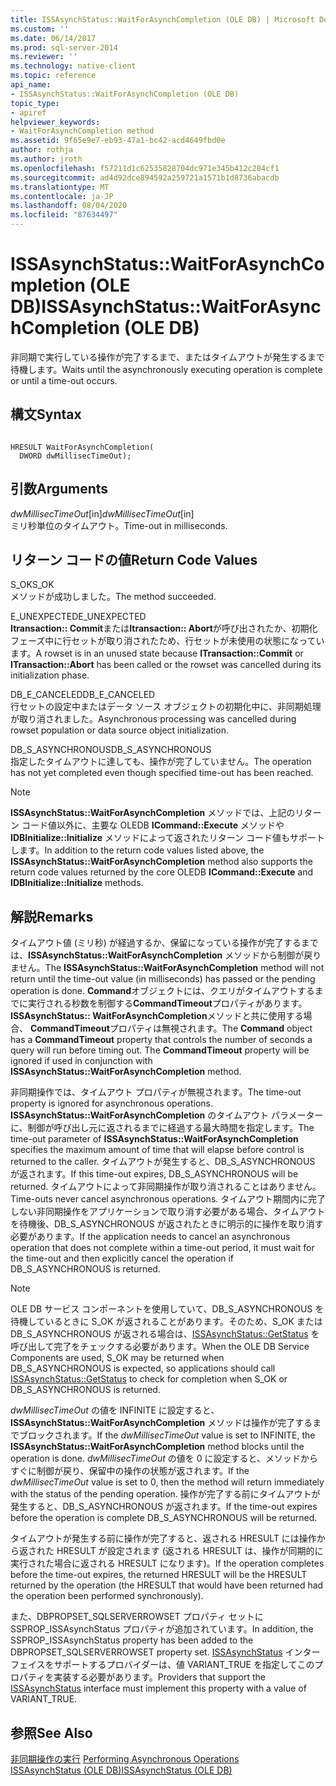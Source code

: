 ```yaml
---
title: ISSAsynchStatus::WaitForAsynchCompletion (OLE DB) | Microsoft Docs
ms.custom: ''
ms.date: 06/14/2017
ms.prod: sql-server-2014
ms.reviewer: ''
ms.technology: native-client
ms.topic: reference
api_name:
- ISSAsynchStatus::WaitForAsynchCompletion (OLE DB)
topic_type:
- apiref
helpviewer_keywords:
- WaitForAsynchCompletion method
ms.assetid: 9f65e9e7-eb93-47a1-bc42-acd4649fbd0e
author: rothja
ms.author: jroth
ms.openlocfilehash: f57211d1c62535828704dc971e345b412c284cf1
ms.sourcegitcommit: ad4d92dce894592a259721a1571b1d8736abacdb
ms.translationtype: MT
ms.contentlocale: ja-JP
ms.lasthandoff: 08/04/2020
ms.locfileid: "87634497"
---
```

# <a name="issasynchstatuswaitforasynchcompletion-ole-db"></a><span data-ttu-id="a3710-102">ISSAsynchStatus::WaitForAsynchCompletion (OLE DB)</span><span class="sxs-lookup"><span data-stu-id="a3710-102">ISSAsynchStatus::WaitForAsynchCompletion (OLE DB)</span></span>
  <span data-ttu-id="a3710-103">非同期で実行している操作が完了するまで、またはタイムアウトが発生するまで待機します。</span><span class="sxs-lookup"><span data-stu-id="a3710-103">Waits until the asynchronously executing operation is complete or until a time-out occurs.</span></span>  
  
## <a name="syntax"></a><span data-ttu-id="a3710-104">構文</span><span class="sxs-lookup"><span data-stu-id="a3710-104">Syntax</span></span>  
  
```  
  
HRESULT WaitForAsynchCompletion(   
  DWORD dwMillisecTimeOut);  
```  
  
## <a name="arguments"></a><span data-ttu-id="a3710-105">引数</span><span class="sxs-lookup"><span data-stu-id="a3710-105">Arguments</span></span>  
 <span data-ttu-id="a3710-106">*dwMillisecTimeOut*[in]</span><span class="sxs-lookup"><span data-stu-id="a3710-106">*dwMillisecTimeOut*[in]</span></span>  
 <span data-ttu-id="a3710-107">ミリ秒単位のタイムアウト。</span><span class="sxs-lookup"><span data-stu-id="a3710-107">Time-out in milliseconds.</span></span>  
  
## <a name="return-code-values"></a><span data-ttu-id="a3710-108">リターン コードの値</span><span class="sxs-lookup"><span data-stu-id="a3710-108">Return Code Values</span></span>  
 <span data-ttu-id="a3710-109">S_OK</span><span class="sxs-lookup"><span data-stu-id="a3710-109">S_OK</span></span>  
 <span data-ttu-id="a3710-110">メソッドが成功しました。</span><span class="sxs-lookup"><span data-stu-id="a3710-110">The method succeeded.</span></span>  
  
 <span data-ttu-id="a3710-111">E_UNEXPECTED</span><span class="sxs-lookup"><span data-stu-id="a3710-111">E_UNEXPECTED</span></span>  
 <span data-ttu-id="a3710-112">**Itransaction:: Commit**または**Itransaction:: Abort**が呼び出されたか、初期化フェーズ中に行セットが取り消されたため、行セットが未使用の状態になっています。</span><span class="sxs-lookup"><span data-stu-id="a3710-112">A rowset is in an unused state because **ITransaction::Commit** or **ITransaction::Abort** has been called or the rowset was cancelled during its initialization phase.</span></span>  
  
 <span data-ttu-id="a3710-113">DB_E_CANCELED</span><span class="sxs-lookup"><span data-stu-id="a3710-113">DB_E_CANCELED</span></span>  
 <span data-ttu-id="a3710-114">行セットの設定中またはデータ ソース オブジェクトの初期化中に、非同期処理が取り消されました。</span><span class="sxs-lookup"><span data-stu-id="a3710-114">Asynchronous processing was cancelled during rowset population or data source object initialization.</span></span>  
  
 <span data-ttu-id="a3710-115">DB_S_ASYNCHRONOUS</span><span class="sxs-lookup"><span data-stu-id="a3710-115">DB_S_ASYNCHRONOUS</span></span>  
 <span data-ttu-id="a3710-116">指定したタイムアウトに達しても、操作が完了していません。</span><span class="sxs-lookup"><span data-stu-id="a3710-116">The operation has not yet completed even though specified time-out has been reached.</span></span>  
  
> [!NOTE]  
>  <span data-ttu-id="a3710-117">**ISSAsynchStatus::WaitForAsynchCompletion** メソッドでは、上記のリターン コード値以外に、主要な OLEDB **ICommand::Execute** メソッドや **IDBInitialize::Initialize** メソッドによって返されたリターン コード値もサポートします。</span><span class="sxs-lookup"><span data-stu-id="a3710-117">In addition to the return code values listed above, the **ISSAsynchStatus::WaitForAsynchCompletion** method also supports the return code values returned by the core OLEDB **ICommand::Execute** and **IDBInitialize::Initialize** methods.</span></span>  
  
## <a name="remarks"></a><span data-ttu-id="a3710-118">解説</span><span class="sxs-lookup"><span data-stu-id="a3710-118">Remarks</span></span>  
 <span data-ttu-id="a3710-119">タイムアウト値 (ミリ秒) が経過するか、保留になっている操作が完了するまでは、**ISSAsynchStatus::WaitForAsynchCompletion** メソッドから制御が戻りません。</span><span class="sxs-lookup"><span data-stu-id="a3710-119">The **ISSAsynchStatus::WaitForAsynchCompletion** method will not return until the time-out value (in milliseconds) has passed or the pending operation is done.</span></span> <span data-ttu-id="a3710-120">**Command**オブジェクトには、クエリがタイムアウトするまでに実行される秒数を制御する**CommandTimeout**プロパティがあります。**ISSAsynchStatus:: WaitForAsynchCompletion**メソッドと共に使用する場合、 **CommandTimeout**プロパティは無視されます。</span><span class="sxs-lookup"><span data-stu-id="a3710-120">The **Command** object has a **CommandTimeout** property that controls the number of seconds a query will run before timing out. The **CommandTimeout** property will be ignored if used in conjunction with **ISSAsynchStatus::WaitForAsynchCompletion** method.</span></span>  
  
 <span data-ttu-id="a3710-121">非同期操作では、タイムアウト プロパティが無視されます。</span><span class="sxs-lookup"><span data-stu-id="a3710-121">The time-out property is ignored for asynchronous operations.</span></span> <span data-ttu-id="a3710-122">**ISSAsynchStatus::WaitForAsynchCompletion** のタイムアウト パラメーターに、制御が呼び出し元に返されるまでに経過する最大時間を指定します。</span><span class="sxs-lookup"><span data-stu-id="a3710-122">The time-out parameter of **ISSAsynchStatus::WaitForAsynchCompletion** specifies the maximum amount of time that will elapse before control is returned to the caller.</span></span> <span data-ttu-id="a3710-123">タイムアウトが発生すると、DB_S_ASYNCHRONOUS が返されます。</span><span class="sxs-lookup"><span data-stu-id="a3710-123">If this time-out expires, DB_S_ASYNCHRONOUS will be returned.</span></span> <span data-ttu-id="a3710-124">タイムアウトによって非同期操作が取り消されることはありません。</span><span class="sxs-lookup"><span data-stu-id="a3710-124">Time-outs never cancel asynchronous operations.</span></span> <span data-ttu-id="a3710-125">タイムアウト期間内に完了しない非同期操作をアプリケーションで取り消す必要がある場合、タイムアウトを待機後、DB_S_ASYNCHRONOUS が返されたときに明示的に操作を取り消す必要があります。</span><span class="sxs-lookup"><span data-stu-id="a3710-125">If the application needs to cancel an asynchronous operation that does not complete within a time-out period, it must wait for the time-out and then explicitly cancel the operation if DB_S_ASYNCHRONOUS is returned.</span></span>  
  
> [!NOTE]  
>  <span data-ttu-id="a3710-126">OLE DB サービス コンポーネントを使用していて、DB_S_ASYNCHRONOUS を待機しているときに S_OK が返されることがあります。そのため、S_OK または DB_S_ASYNCHRONOUS が返される場合は、[ISSAsynchStatus::GetStatus](issasynchstatus-getstatus-ole-db.md) を呼び出して完了をチェックする必要があります。</span><span class="sxs-lookup"><span data-stu-id="a3710-126">When the OLE DB Service Components are used, S_OK may be returned when DB_S_ASYNCHRONOUS is expected, so applications should call [ISSAsynchStatus::GetStatus](issasynchstatus-getstatus-ole-db.md) to check for completion when S_OK or DB_S_ASYNCHRONOUS is returned.</span></span>  
  
 <span data-ttu-id="a3710-127">*dwMillisecTimeOut* の値を INFINITE に設定すると、**ISSAsynchStatus::WaitForAsynchCompletion** メソッドは操作が完了するまでブロックされます。</span><span class="sxs-lookup"><span data-stu-id="a3710-127">If the *dwMillisecTimeOut* value is set to INFINITE, the **ISSAsynchStatus::WaitForAsynchCompletion** method blocks until the operation is done.</span></span> <span data-ttu-id="a3710-128">*dwMillisecTimeOut* の値を 0 に設定すると、メソッドからすぐに制御が戻り、保留中の操作の状態が返されます。</span><span class="sxs-lookup"><span data-stu-id="a3710-128">If the *dwMillisecTimeOut* value is set to 0, then the method will return immediately with the status of the pending operation.</span></span> <span data-ttu-id="a3710-129">操作が完了する前にタイムアウトが発生すると、DB_S_ASYNCHRONOUS が返されます。</span><span class="sxs-lookup"><span data-stu-id="a3710-129">If the time-out expires before the operation is complete DB_S_ASYNCHRONOUS will be returned.</span></span>  
  
 <span data-ttu-id="a3710-130">タイムアウトが発生する前に操作が完了すると、返される HRESULT には操作から返された HRESULT が設定されます (返される HRESULT は、操作が同期的に実行された場合に返される HRESULT になります)。</span><span class="sxs-lookup"><span data-stu-id="a3710-130">If the operation completes before the time-out expires, the returned HRESULT will be the HRESULT returned by the operation (the HRESULT that would have been returned had the operation been performed synchronously).</span></span>  
  
 <span data-ttu-id="a3710-131">また、DBPROPSET_SQLSERVERROWSET プロパティ セットに SSPROP_ISSAsynchStatus プロパティが追加されています。</span><span class="sxs-lookup"><span data-stu-id="a3710-131">In addition, the SSPROP_ISSAsynchStatus property has been added to the DBPROPSET_SQLSERVERROWSET property set.</span></span> <span data-ttu-id="a3710-132">[ISSAsynchStatus](issasynchstatus-ole-db.md) インターフェイスをサポートするプロバイダーは、値 VARIANT_TRUE を指定してこのプロパティを実装する必要があります。</span><span class="sxs-lookup"><span data-stu-id="a3710-132">Providers that support the [ISSAsynchStatus](issasynchstatus-ole-db.md) interface must implement this property with a value of VARIANT_TRUE.</span></span>  
  
## <a name="see-also"></a><span data-ttu-id="a3710-133">参照</span><span class="sxs-lookup"><span data-stu-id="a3710-133">See Also</span></span>  
 <span data-ttu-id="a3710-134">[非同期操作の実行](../native-client/features/performing-asynchronous-operations.md) </span><span class="sxs-lookup"><span data-stu-id="a3710-134">[Performing Asynchronous Operations](../native-client/features/performing-asynchronous-operations.md) </span></span>  
 [<span data-ttu-id="a3710-135">ISSAsynchStatus &#40;OLE DB&#41;</span><span class="sxs-lookup"><span data-stu-id="a3710-135">ISSAsynchStatus &#40;OLE DB&#41;</span></span>](issasynchstatus-ole-db.md)  
  
  
